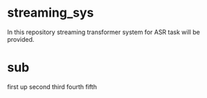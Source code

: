 # streaming_sys

In this repository streaming transformer system for ASR task will be provided.

# sub
first up
second
third
fourth
fifth